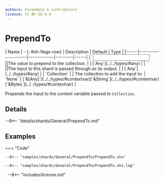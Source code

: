 ```yaml
---
authors: Formabble & contributors
license: CC-BY-SA-4.0
---
```



# PrependTo

<div class="sh-parameters" markdown="1">
| Name | - {: #sh-flags-row} | Description | Default | Type |
|------|---------------------|-------------|---------|------|
| `<input>` ||The value to prepend to the collection. | | [`Any`](../../types/#any) |
| `<output>` ||The input to this shard is passed through as its output. | | [`Any`](../../types/#any) |
| `Collection` |  | The collection to add the input to. | `None` | [`&[Any]`](../../types/#contextvar)[`&String`](../../types/#contextvar)[`&Bytes`](../../types/#contextvar) |

</div>

Prepends the input to the context variable passed to `Collection`.

## Details

--8<-- "details/shards/General/PrependTo.md"


## Examples

=== "Code"

  ```x86asm linenums="1"
  --8<-- "samples/shards/General/PrependTo/PrependTo.shs"
  ```

  ```
  --8<-- "samples/shards/General/PrependTo/PrependTo.shs.log"
  ```
&nbsp;
--8<-- "includes/license.md"

